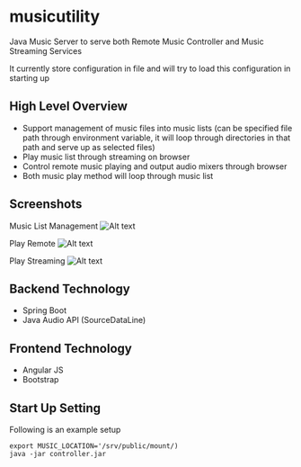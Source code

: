 # musicutility
Java Music Server to serve both Remote Music Controller and Music Streaming Services

It currently store configuration in file and will try to load this configuration in starting up

High Level Overview
------
- Support management of music files into music lists (can be specified file path through environment variable, it will loop through directories in that path and serve up as selected files) 
- Play music list through streaming on browser
- Control remote music playing and output audio mixers through browser
- Both music play method will loop through music list 

Screenshots
------
Music List Management
![Alt text](/../master/screenshots/music_list_management.png?raw=true "Music List Management")

Play Remote
![Alt text](/../master/screenshots/play_remote.png?raw=true "Play Remote")


Play Streaming
![Alt text](/../master/screenshots/play_streaming.png?raw=true "Play Streaming")



Backend Technology
------
- Spring Boot
- Java Audio API (SourceDataLine)

Frontend Technology
------
- Angular JS
- Bootstrap

Start Up Setting
------
Following is an example setup
```
export MUSIC_LOCATION='/srv/public/mount/)
java -jar controller.jar
```

